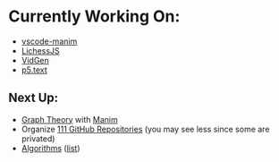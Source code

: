 # Currently Working On:

- [vscode-manim](https://github.com/dipamsen/vscode-manim)
- [LichessJS](https://github.com/dipamsen/LichessJS)
- [VidGen](https://github.com/dipamsen/VidGen)
- [p5.text](https://github.com/dipamsen/p5.text)

## Next Up:
- [Graph Theory](https://github.com/dipamsen/Diskstra-s-algorithm) with [Manim](https://manim.community)
- Organize [111 GitHub Repositories](https://github.com/dipamsen?tab=repositories) (you may see less since some are privated)
- [Algorithms](https://github.com/TheAlgorithms) ([list](https://gist.github.com/74e2021c5f2560762cca8fb36ad5e208))
